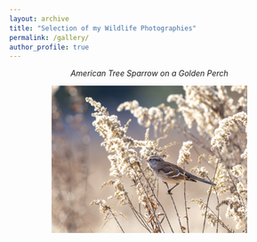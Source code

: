 ```yaml
---
layout: archive
title: "Selection of my Wildlife Photographies"
permalink: /gallery/
author_profile: true
---
```


<p align="center"><i>American Tree Sparrow on a Golden Perch</i></p>
<p align="center">
    <img src="../files/bird_photos/american_tree_sparrow.jpeg" width="70%">
</p>